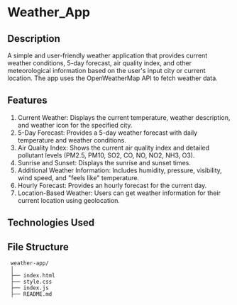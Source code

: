 # Weather_App

## Description
   A simple and user-friendly weather application that provides current weather conditions, 5-day forecast, air quality index, and other meteorological information based on the user's input city or current location. The app uses the OpenWeatherMap API to fetch weather data.

   ## Features
   1. Current Weather: Displays the current temperature, weather description, and weather icon for the specified city.
   2. 5-Day Forecast: Provides a 5-day weather forecast with daily temperature and weather conditions.
   3. Air Quality Index: Shows the current air quality index and detailed pollutant levels (PM2.5, PM10, SO2, CO, NO, NO2, NH3, O3).
   4.  Sunrise and Sunset: Displays the sunrise and sunset times.
   5. Additional Weather Information: Includes humidity, pressure, visibility, wind speed, and "feels like" temperature.
   6. Hourly Forecast: Provides an hourly forecast for the current day.
   7. Location-Based Weather: Users can get weather information for their current location using geolocation.


## Technologies Used


## File Structure
     weather-app/
     │
     ├── index.html
     ├── style.css
     ├── index.js
     ├── README.md
 
